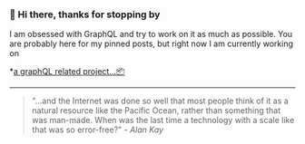 ### 👋 Hi there, thanks for stopping by

I am obsessed with GraphQL and try to work on it as much as possible.
You are probably here for my pinned posts, but right now I am currently working on

*[a graphQL related project...📦](https://github.com/lastnameswayne/fullstackcrudapp)

___

>"...and the Internet was done so well that most people think of it as a natural resource like the Pacific Ocean, rather than something that was man-made. When was the last time a technology with a scale like that was so error-free?" - _Alan Kay_
